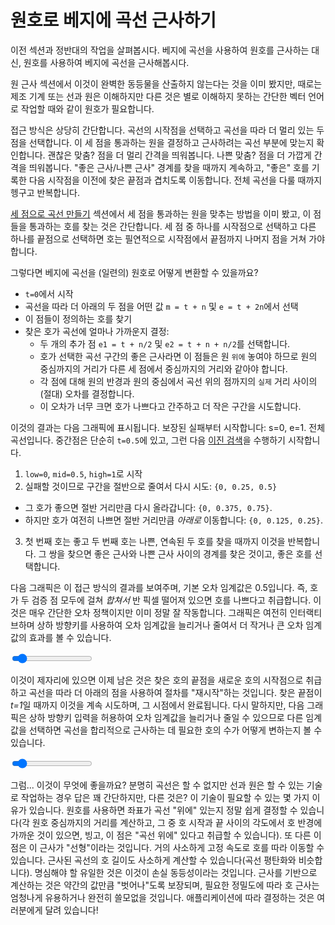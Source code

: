 # 원호로 베지에 곡선 근사하기

이전 섹션과 정반대의 작업을 살펴봅시다. 베지에 곡선을 사용하여 원호를 근사하는 대신, 원호를 사용하여 베지에 곡선을 근사해봅시다.

원 근사 섹션에서 이것이 완벽한 동등물을 산출하지 않는다는 것을 이미 봤지만, 때로는 제조 기계 또는 선과 원은 이해하지만 다른 것은 별로 이해하지 못하는 간단한 벡터 언어로 작업할 때와 같이 원호가 필요합니다.

접근 방식은 상당히 간단합니다. 곡선의 시작점을 선택하고 곡선을 따라 더 멀리 있는 두 점을 선택합니다. 이 세 점을 통과하는 원을 결정하고 근사하려는 곡선 부분에 맞는지 확인합니다. 괜찮은 맞춤? 점을 더 멀리 간격을 띄워봅니다. 나쁜 맞춤? 점을 더 가깝게 간격을 띄워봅니다. "좋은 근사/나쁜 근사" 경계를 찾을 때까지 계속하고, "좋은" 호를 기록한 다음 시작점을 이전에 찾은 끝점과 겹치도록 이동합니다. 전체 곡선을 다룰 때까지 헹구고 반복합니다.

[세 점으로 곡선 만들기](#pointcurves) 섹션에서 세 점을 통과하는 원을 맞추는 방법을 이미 봤고, 이 점들을 통과하는 호를 찾는 것은 간단합니다. 세 점 중 하나를 시작점으로 선택하고 다른 하나를 끝점으로 선택하면 호는 필연적으로 시작점에서 끝점까지 나머지 점을 거쳐 가야 합니다.

그렇다면 베지에 곡선을 (일련의) 원호로 어떻게 변환할 수 있을까요?

- `t=0`에서 시작
- 곡선을 따라 더 아래의 두 점을 어떤 값 `m = t + n` 및 `e = t + 2n`에서 선택
- 이 점들이 정의하는 호를 찾기
- 찾은 호가 곡선에 얼마나 가까운지 결정:
  - 두 개의 추가 점 `e1 = t + n/2` 및 `e2 = t + n + n/2`를 선택합니다.
  - 호가 선택한 곡선 구간의 좋은 근사라면 이 점들은 원 `위에` 놓여야 하므로 원의 중심까지의 거리가 다른 세 점에서 중심까지의 거리와 같아야 합니다.
  - 각 점에 대해 원의 반경과 원의 중심에서 곡선 위의 점까지의 `실제` 거리 사이의 (절대) 오차를 결정합니다.
  - 이 오차가 너무 크면 호가 나쁘다고 간주하고 더 작은 구간을 시도합니다.

이것의 결과는 다음 그래픽에 표시됩니다. 보장된 실패부터 시작합니다: s=0, e=1. 전체 곡선입니다. 중간점은 단순히 `t=0.5`에 있고, 그런 다음 [이진 검색](https://en.wikipedia.org/wiki/Binary_search_algorithm)을 수행하기 시작합니다.

1. `low=0`, `mid=0.5`, `high=1`로 시작
2. 실패할 것이므로 구간을 절반으로 줄여서 다시 시도: `{0, 0.25, 0.5}`
  - 그 호가 좋으면 절반 거리만큼 다시 올라갑니다: `{0, 0.375, 0.75}`.
  - 하지만 호가 여전히 나쁘면 절반 거리만큼 _아래로_ 이동합니다: `{0, 0.125, 0.25}`.
3. 첫 번째 호는 좋고 두 번째 호는 나쁜, 연속된 두 호를 찾을 때까지 이것을 반복합니다. 그 쌍을 찾으면 좋은 근사와 나쁜 근사 사이의 경계를 찾은 것이고, 좋은 호를 선택합니다.

다음 그래픽은 이 접근 방식의 결과를 보여주며, 기본 오차 임계값은 0.5입니다. 즉, 호가 두 검증 점 모두에 걸쳐 <em>합쳐서</em> 반 픽셀 떨어져 있으면 호를 나쁘다고 취급합니다. 이것은 매우 간단한 오차 정책이지만 이미 정말 잘 작동합니다. 그래픽은 여전히 인터랙티브하며 상하 방향키를 사용하여 오차 임계값을 늘리거나 줄여서 더 작거나 큰 오차 임계값의 효과를 볼 수 있습니다.

<graphics-element title="베지에 곡선의 첫 번째 호 근사" src="./arc.js">
  <input type="range" min="0.1" max="5" step="0.1" value="0.5" class="slide-control">
</graphics-element>

이것이 제자리에 있으면 이제 남은 것은 찾은 호의 끝점을 새로운 호의 시작점으로 취급하고 곡선을 따라 더 아래의 점을 사용하여 절차를 "재시작"하는 것입니다. 찾은 끝점이 <em>t=1</em>일 때까지 이것을 계속 시도하며, 그 시점에서 완료됩니다. 다시 말하지만, 다음 그래픽은 상하 방향키 입력을 허용하여 오차 임계값을 늘리거나 줄일 수 있으므로 다른 임계값을 선택하면 곡선을 합리적으로 근사하는 데 필요한 호의 수가 어떻게 변하는지 볼 수 있습니다.

<graphics-element title="베지에 곡선의 호 근사" src="./arcs.js">
  <input type="range" min="0.1" max="5" step="0.1" value="0.5" class="slide-control">
</graphics-element>

그럼... 이것이 무엇에 좋을까요? 분명히 곡선은 할 수 없지만 선과 원은 할 수 있는 기술로 작업하는 경우 답은 꽤 간단하지만, 다른 것은? 이 기술이 필요할 수 있는 몇 가지 이유가 있습니다. 원호를 사용하면 좌표가 곡선 "위에" 있는지 정말 쉽게 결정할 수 있습니다(각 원호 중심까지의 거리를 계산하고, 그 중 호 시작과 끝 사이의 각도에서 호 반경에 가까운 것이 있으면, 빙고, 이 점은 "곡선 위에" 있다고 취급할 수 있습니다). 또 다른 이점은 이 근사가 "선형"이라는 것입니다. 거의 사소하게 고정 속도로 호를 따라 이동할 수 있습니다. 근사된 곡선의 호 길이도 사소하게 계산할 수 있습니다(곡선 평탄화와 비슷합니다). 명심해야 할 유일한 것은 이것이 손실 동등성이라는 것입니다. 근사를 기반으로 계산하는 것은 약간의 값만큼 "벗어나"도록 보장되며, 필요한 정밀도에 따라 호 근사는 엄청나게 유용하거나 완전히 쓸모없을 것입니다. 애플리케이션에 따라 결정하는 것은 여러분에게 달려 있습니다!

